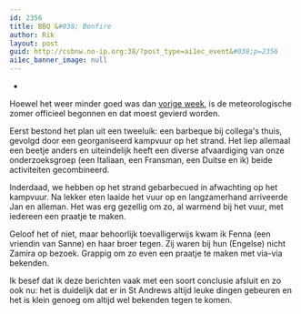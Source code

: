 ```yaml
---
id: 2356
title: BBQ &#038; Bonfire
author: Rik
layout: post
guid: http://csbnw.no-ip.org:38/?post_type=ai1ec_event&#038;p=2356
ai1ec_banner_image: null
---
```

-
Hoewel het weer minder goed was dan [vorige week][1], is de meteorologische zomer officieel begonnen en dat moest gevierd worden.

Eerst bestond het plan uit een tweeluik: een barbeque bij collega's thuis, gevolgd door een georganiseerd kampvuur op het strand. Het liep allemaal een beetje anders en uiteindelijk heeft een diverse afvaardiging van onze onderzoeksgroep (een Italiaan, een Fransman, een Duitse en ik) beide activiteiten gecombineerd.

Inderdaad, we hebben op het strand gebarbecued in afwachting op het kampvuur. Na lekker eten laaide het vuur op en langzamerhand arriveerde Jan en alleman. Het was erg gezellig om zo, al warmend bij het vuur, met iedereen een praatje te maken.

Geloof het of niet, maar behoorlijk toevalligerwijs kwam ik Fenna (een vriendin van Sanne) en haar broer tegen. Zij waren bij hun (Engelse) nicht Zamira op bezoek. Grappig om zo even een praatje te maken met via-via bekenden.

Ik besef dat ik deze berichten vaak met een soort conclusie afsluit en zo ook nu: het is duidelijk dat er in St Andrews altijd leuke dingen gebeuren en het is klein genoeg om altijd wel bekenden tegen te komen.

 [1]: /?ai1ec_event=beach-bbq-2 "Beach BBQ"